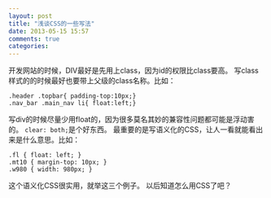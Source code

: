 ```yaml
---
layout: post
title: "浅谈CSS的一些写法"
date: 2013-05-15 15:57
comments: true
categories: 
---
```


开发网站的时候，DIV最好是先用上class，因为id的权限比class要高。 写class样式的的时候最好也要带上父级的class名称。比如： 
    
    
    .header .topbar{ padding-top:10px;}
    .nav_bar .main_nav li{ float:left;}

写div的时候尽量少用float的，因为很多莫名其妙的兼容性问题都可能是浮动害的。 `clear: both;`是个好东西。 最重要的是写语义化的CSS，让人一看就能看出来是什么意思。比如： 
    
    
    .fl { float: left; }
    .mt10 { margin-top: 10px; }
    .w980 { width: 980px; }

这个语义化CSS很实用，就举这三个例子。 以后知道怎么用CSS了吧？